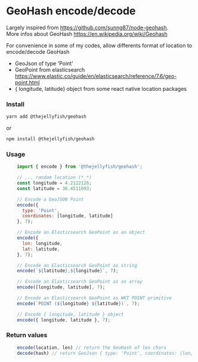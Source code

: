 # GeoHash encode/decode

Largely inspired from https://github.com/sunng87/node-geohash.   
More infos about GeoHash https://en.wikipedia.org/wiki/Geohash   

For convenience in some of my codes, allow differents format of location to encode/decode GeoHash

- GeoJson of type 'Point'
- GeoPoint from elasticsearch https://www.elastic.co/guide/en/elasticsearch/reference/7.6/geo-point.html
- { longitude, latitude} object from some react native location packages

### Install
```bash
yarn add @thejellyfish/geohash
```
or
```bash
npm install @thejellyfish/geohash
```
### Usage
```javascript
    import { encode } from '@thejellyfish/geohash';

    // ... random location (*_*)
    const longitude = 4.2122126;
    const latitude = 36.4511093;

    // Encode a GeoJSON Point
    encode({
      type: 'Point',
      coordinates: [longitude, latitude]
    }, 7);

    // Encode an Elasticsearch GeoPoint as an object
    encode({
      lon: longitude,
      lat: latitude,
    }, 7);

    // Encode an Elasticsearch GeoPoint as string
    encode(`${latitude},${longitude}`, 7);

    // Encode an Elasticsearch GeoPoint as an array
    encode([longitude, latitude], 7);

    // Encode an Elasticsearch GeoPoint as WKT POINT primitive
    encode(`POINT (${longitude} ${latitude})`, 7);

    // Encode { longitude, latitude } object
    encode({ longitude, latitude }, 7);
```

### Return values
```javascript
    encode(location, len) // return the GeoHash of len chars
    decode(hash) // return GeoJson { type: 'Point', coordinates: [lon, lat] }
```
